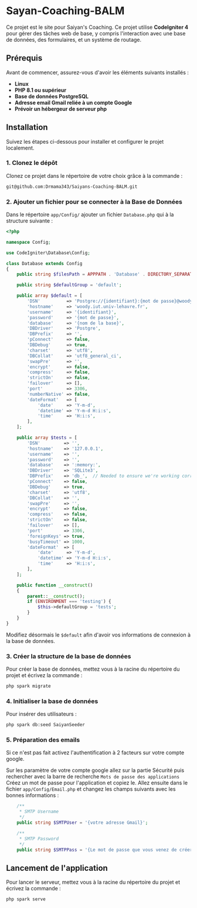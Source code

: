 # Sayan-Coaching-BALM

Ce projet est le site pour Saiyan's Coaching.
Ce projet utilise **CodeIgniter 4** pour gérer des tâches web de base, y compris l'interaction avec une base de données, des formulaires, et un système de routage.

## Prérequis

Avant de commencer, assurez-vous d'avoir les éléments suivants installés :

- **Linux**
- **PHP 8.1 ou supérieur**
- **Base de données PostgreSQL**
- **Adresse email Gmail reliée à un compte Google**
- **Prévoir un hébergeur de serveur php**

## Installation

Suivez les étapes ci-dessous pour installer et configurer le projet localement.

### 1. Clonez le dépôt

Clonez ce projet dans le répertoire de votre choix grâce à la commande :

```bash
git@github.com:Drmama343/Saiyans-Coaching-BALM.git
```

### 2. Ajouter un fichier pour se connecter à la Base de Données

Dans le répertoire ``` app/Config/ ``` ajouter un fichier ``` Database.php ``` qui à la structure suivante : 
```php
<?php

namespace Config;

use CodeIgniter\Database\Config;

class Database extends Config
{
    public string $filesPath = APPPATH . 'Database' . DIRECTORY_SEPARATOR;

    public string $defaultGroup = 'default';

    public array $default = [
        'DSN'          => 'Postgre://{identifiant}:{mot de passe}@woody.iut.univ-lehavre.fr:5432',
        'hostname'     => 'woody.iut.univ-lehavre.fr',
        'username'     => '{identifiant}',
        'password'     => '{mot de passe}',
        'database'     => '{nom de la base}',
        'DBDriver'     => 'Postgre',
        'DBPrefix'     => '',
        'pConnect'     => false,
        'DBDebug'      => true,
        'charset'      => 'utf8',
        'DBCollat'     => 'utf8_general_ci',
        'swapPre'      => '',
        'encrypt'      => false,
        'compress'     => false,
        'strictOn'     => false,
        'failover'     => [],
        'port'         => 3306,
        'numberNative' => false,
        'dateFormat'   => [
            'date'     => 'Y-m-d',
            'datetime' => 'Y-m-d H:i:s',
            'time'     => 'H:i:s',
        ],
    ];

    public array $tests = [
        'DSN'         => '',
        'hostname'    => '127.0.0.1',
        'username'    => '',
        'password'    => '',
        'database'    => ':memory:',
        'DBDriver'    => 'SQLite3',
        'DBPrefix'    => 'db_',  // Needed to ensure we're working correctly with prefixes live. DO NOT REMOVE FOR CI DEVS
        'pConnect'    => false,
        'DBDebug'     => true,
        'charset'     => 'utf8',
        'DBCollat'    => '',
        'swapPre'     => '',
        'encrypt'     => false,
        'compress'    => false,
        'strictOn'    => false,
        'failover'    => [],
        'port'        => 3306,
        'foreignKeys' => true,
        'busyTimeout' => 1000,
        'dateFormat'  => [
            'date'     => 'Y-m-d',
            'datetime' => 'Y-m-d H:i:s',
            'time'     => 'H:i:s',
        ],
    ];

    public function __construct()
    {
        parent::__construct();
        if (ENVIRONMENT === 'testing') {
            $this->defaultGroup = 'tests';
        }
    }
}
```
Modifiez désormais le ``` $default ``` afin d'avoir vos informations de connexion à la base de données.

### 3. Créer la structure de la base de données

Pour créer la base de données, mettez vous à la racine du répertoire du projet et écrivez la commande :
```bash
php spark migrate
```

### 4. Initialiser la base de données

Pour insérer des utilisateurs :
```bash
php spark db:seed SaiyanSeeder
```

### 5. Préparation des emails

Si ce n'est pas fait activez l'authentification à 2 facteurs sur votre compte google.

Sur les paramètre de votre compte google allez sur la partie Sécurité puis rechercher avec la barre de recherche ``` Mots de passe des applications ```
Créez un mot de passe pour l'application et copiez le.
Allez ensuite dans le fichier ``` app/Config/Email.php ``` et changez les champs suivants avec les bonnes informations :
```php
    /**
     * SMTP Username
     */
    public string $SMTPUser = '{votre adresse Gmail}';

    /**
     * SMTP Password
     */
    public string $SMTPPass = '{Le mot de passe que vous venez de créer}';
```

## Lancement de l'application

Pour lancer le serveur, mettez vous à la racine du répertoire du projet et écrivez la commande :
```bash
php spark serve
```
